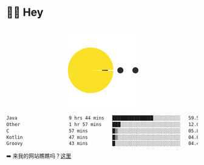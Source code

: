 
# 👋🏻 Hey
<div align="center">
	<br>
	<img src="https://raw.githubusercontent.com/Aniket965/Aniket965/master/pacman.svg?sanitize=true" width="200" height="200">
	<br>
</div>

<!--START_SECTION:waka-->

```txt
Java                   9 hrs 44 mins   ███████████████░░░░░░░░░░   59.56 %
Other                  1 hr 57 mins    ███░░░░░░░░░░░░░░░░░░░░░░   12.01 %
C                      57 mins         █▒░░░░░░░░░░░░░░░░░░░░░░░   05.86 %
Kotlin                 47 mins         █▒░░░░░░░░░░░░░░░░░░░░░░░   04.88 %
Groovy                 43 mins         █░░░░░░░░░░░░░░░░░░░░░░░░   04.40 %
```

<!--END_SECTION:waka-->

 ➡️  来我的网站瞧瞧吗？[这里](https://www.shaolongfei.com)
